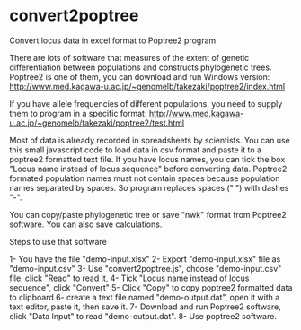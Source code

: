 # convert2poptree
Convert locus data in excel format to Poptree2 program

There are lots of software that measures of the extent of genetic differentiation between populations and constructs phylogenetic trees. Poptree2 is one of them, you can download and run Windows version: http://www.med.kagawa-u.ac.jp/~genomelb/takezaki/poptree2/index.html

If you have allele frequencies of different populations, you need to supply them to program in a specific format: http://www.med.kagawa-u.ac.jp/~genomelb/takezaki/poptree2/test.html

Most of data is already recorded in spreadsheets by scientists. You can use this small javascript code to load data in csv format and paste it to a poptree2 formatted text file. If you have locus names, you can tick the box "Locus name instead of locus sequence" before converting data. Poptree2 formated population names must not contain spaces because population names separated by spaces. So program replaces spaces (" ") with dashes "-".

You can copy/paste phylogenetic tree or save "nwk" format from Poptree2 software. You can also save calculations.

Steps to use that software

  1- You have the file  "demo-input.xlsx"
  2- Export "demo-input.xlsx" file as "demo-input.csv"
  3- Use "convert2poptree.js", choose "demo-input.csv" file, click "Read" to read it,
  4- Tick "Locus name instead of locus sequence", click "Convert"
  5- Click "Copy" to copy poptree2 formatted data to clipboard
  6- create a text file named "demo-output.dat", open it with a text editor, paste it, then save it. 
  7- Download and run Poptree2 software, click "Data Input" to read "demo-output.dat". 
  8- Use poptree2 software.
